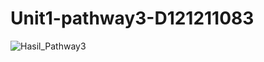 # Unit1-pathway3-D121211083
![Hasil_Pathway3](https://github.com/herwat/Unit1-pathway3-D121211083/assets/126640902/6a5b1b34-6dac-44d2-9740-b77dbdc0d011)
